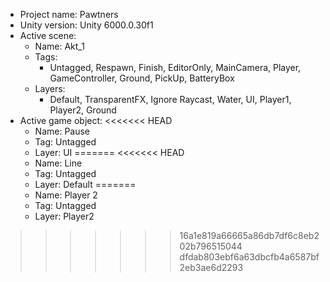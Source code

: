 <!-- UNITY CODE ASSIST INSTRUCTIONS START -->
- Project name: Pawtners
- Unity version: Unity 6000.0.30f1
- Active scene:
  - Name: Akt_1
  - Tags:
    - Untagged, Respawn, Finish, EditorOnly, MainCamera, Player, GameController, Ground, PickUp, BatteryBox
  - Layers:
    - Default, TransparentFX, Ignore Raycast, Water, UI, Player1, Player2, Ground
- Active game object:
<<<<<<< HEAD
  - Name: Pause
  - Tag: Untagged
  - Layer: UI
=======
<<<<<<< HEAD
  - Name: Line
  - Tag: Untagged
  - Layer: Default
=======
  - Name: Player 2
  - Tag: Untagged
  - Layer: Player2
>>>>>>> 16a1e819a66665a86db7df6c8eb202b796515044
>>>>>>> dfdab803ebf6a63dbcfb4a6587bf2eb3ae6d2293
<!-- UNITY CODE ASSIST INSTRUCTIONS END -->